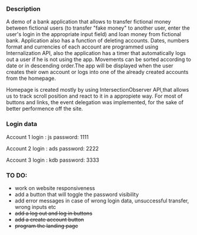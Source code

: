 <h3>Description</h3>

A demo of a bank application that allows to transfer fictional money between fictional users (to transfer "fake money" to another user, enter the user's login in the appropriate input field) and loan money from fictional bank. Application also has a function of deleting accounts.
Dates, numbers format and currencies of each account are programmed using Internalization API, also the application has a timer that automatically logs out a user if he is not using the app. Movements can be sorted according to date or in descending order.The app will be displayed when the user creates their own account or logs into one of the already created accounts from the homepage.

Homepage is created mostly by using IntersectionObserver API,that allows us to track
scroll position and react to it in a appropiete way. For most of buttons and links,
the event delegation was implemented, for the sake of better performence off the site.

<h3>Login data</h3>

Account 1
login : js password: 1111

Account 2
login : ads password: 2222

Account 3
login : kdb password: 3333

<h3> TO DO: </h3>

- work on website responsiveness
- add a button that will toggle the password visibility
- add error messages in case of wrong login data, unsuccessful transfer, wrong inputs etc
- ~~add a log out and log in buttons~~
- ~~add a create account button~~
- ~~program the landing page~~
